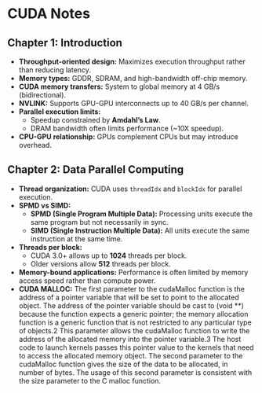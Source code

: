 # CUDA Notes

## Chapter 1: Introduction

- **Throughput-oriented design:** Maximizes execution throughput rather than reducing latency.
- **Memory types:** GDDR, SDRAM, and high-bandwidth off-chip memory.
- **CUDA memory transfers:** System to global memory at 4 GB/s (bidirectional).
- **NVLINK:** Supports GPU-GPU interconnects up to 40 GB/s per channel.
- **Parallel execution limits:**
  - Speedup constrained by **Amdahl’s Law**.
  - DRAM bandwidth often limits performance (~10X speedup).
- **CPU-GPU relationship:** GPUs complement CPUs but may introduce overhead.

## Chapter 2: Data Parallel Computing

- **Thread organization:** CUDA uses `threadIdx` and `blockIdx` for parallel execution.
- **SPMD vs SIMD:**
  - **SPMD (Single Program Multiple Data):** Processing units execute the same program but not necessarily in sync.
  - **SIMD (Single Instruction Multiple Data):** All units execute the same instruction at the same time.
- **Threads per block:**
  - CUDA 3.0+ allows up to **1024** threads per block.
  - Older versions allow **512** threads per block.
- **Memory-bound applications:** Performance is often limited by memory access speed rather than compute power. 
- **CUDA MALLOC:** The first parameter to the cudaMalloc function is the address of a pointer variable that will be set to point to the allocated object. The address of the pointer variable should be cast to (void **) because the function expects a generic pointer; the memory allocation function is a generic function that is not restricted to any particular type of objects.2 This parameter allows the cudaMalloc function to write the address of the allocated memory into the pointer variable.3 The host code to launch kernels passes this pointer value to the kernels that need to access the allocated memory object. The second parameter to the cudaMalloc function gives the size of the data to be allocated, in number of bytes. The usage of this second parameter is consistent with the size parameter to the C malloc function.
